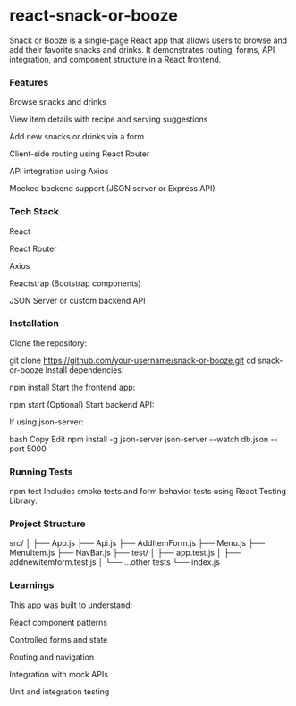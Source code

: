 # react-snack-or-booze


Snack or Booze is a single-page React app that allows users to browse and add their favorite snacks and drinks. It demonstrates routing, forms, API integration, and component structure in a React frontend.

### Features
Browse snacks and drinks

View item details with recipe and serving suggestions

Add new snacks or drinks via a form

Client-side routing using React Router

API integration using Axios

Mocked backend support (JSON server or Express API)

### Tech Stack
React

React Router

Axios

Reactstrap (Bootstrap components)

JSON Server or custom backend API

### Installation
Clone the repository:


git clone https://github.com/your-username/snack-or-booze.git
cd snack-or-booze
Install dependencies:


npm install
Start the frontend app:


npm start
(Optional) Start backend API:

If using json-server:

bash
Copy
Edit
npm install -g json-server
json-server --watch db.json --port 5000

### Running Tests

npm test
Includes smoke tests and form behavior tests using React Testing Library.

### Project Structure

src/
│
├── App.js
├── Api.js
├── AddItemForm.js
├── Menu.js
├── MenuItem.js
├── NavBar.js
├── test/
│   ├── app.test.js
│   ├── addnewitemform.test.js
│   └── ...other tests
└── index.js


### Learnings
This app was built to understand:

React component patterns

Controlled forms and state

Routing and navigation

Integration with mock APIs

Unit and integration testing

